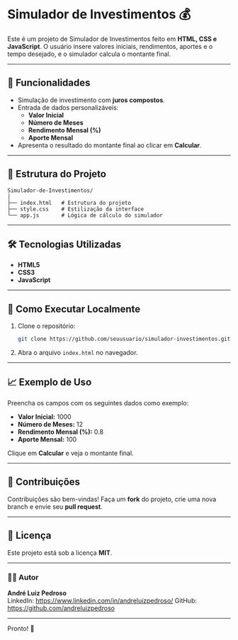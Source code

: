 # Simulador de Investimentos 💰

Este é um projeto de Simulador de Investimentos feito em **HTML, CSS e JavaScript**. O usuário insere valores iniciais, rendimentos, aportes e o tempo desejado, e o simulador calcula o montante final.

---

## 🚀 Funcionalidades
- Simulação de investimento com **juros compostos**.
- Entrada de dados personalizáveis:  
  - **Valor Inicial**  
  - **Número de Meses**  
  - **Rendimento Mensal (%)**  
  - **Aporte Mensal**  
- Apresenta o resultado do montante final ao clicar em **Calcular**.

---

## 📂 Estrutura do Projeto
```plaintext
Simulador-de-Investimentos/
│
├── index.html   # Estrutura do projeto
├── style.css    # Estilização da interface
└── app.js       # Lógica de cálculo do simulador
```

---

## 🛠️ Tecnologias Utilizadas
- **HTML5**
- **CSS3**
- **JavaScript**

---

## 🧩 Como Executar Localmente
1. Clone o repositório:
   ```bash
   git clone https://github.com/seuusuario/simulador-investimentos.git
   ```
2. Abra o arquivo `index.html` no navegador.

---

## 📈 Exemplo de Uso
Preencha os campos com os seguintes dados como exemplo:
- **Valor Inicial:** 1000  
- **Número de Meses:** 12  
- **Rendimento Mensal (%):** 0.8  
- **Aporte Mensal:** 100  

Clique em **Calcular** e veja o montante final.

---

## 🤝 Contribuições
Contribuições são bem-vindas! Faça um **fork** do projeto, crie uma nova branch e envie seu **pull request**.

---

## 📄 Licença
Este projeto está sob a licença **MIT**.

---

### 👨‍💻 Autor
**André Luiz Pedroso**  
LinkedIn: https://www.linkedin.com/in/andreluizpedroso/
GitHub: https://github.com/andreluizpedroso

---

Pronto! 🚀
